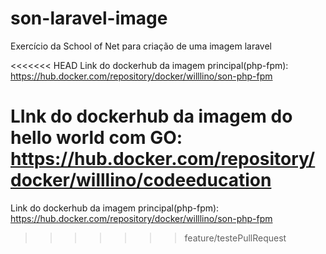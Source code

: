 # son-laravel-image
Exercício da School of Net para criação de uma imagem laravel


<<<<<<< HEAD
Link do dockerhub da imagem principal(php-fpm): https://hub.docker.com/repository/docker/willlino/son-php-fpm

LInk do dockerhub da imagem do hello world com GO: https://hub.docker.com/repository/docker/willlino/codeeducation
=======
Link do dockerhub da imagem principal(php-fpm): https://hub.docker.com/repository/docker/willlino/son-php-fpm  
>>>>>>> feature/testePullRequest
